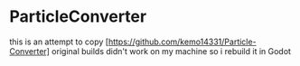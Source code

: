 # ParticleConverter
this is an attempt to copy [https://github.com/kemo14331/Particle-Converter]
original builds didn't work on my machine so i rebuild it in Godot
